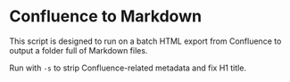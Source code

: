 # Confluence to Markdown

This script is designed to run on a batch HTML export from Confluence to output a folder full of Markdown files.

Run with `-s` to strip Confluence-related metadata and fix H1 title.
